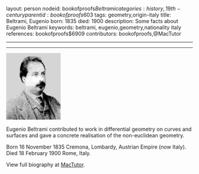 layout: person
nodeid: bookofproofs$Beltrami
categories: history,19th-century
parentid: bookofproofs$603
tags: geometry,origin-italy
title: Beltrami, Eugenio
born: 1835
died: 1900
description: Some facts about Eugenio Beltrami
keywords: beltrami, eugenio,geometry,nationality italy
references: bookofproofs$6909
contributors: bookofproofs,@MacTutor

---


---

![Beltrami.jpg](https://github.com/bookofproofs/bookofproofs.github.io/blob/main/_sources/_assets/images/portraits/Beltrami.jpg?raw=true)

Eugenio Beltrami contributed to work in differential geometry on curves and surfaces and gave a concrete realisation of the non-euclidean geometry.

Born 16 November 1835 Cremona, Lombardy, Austrian Empire (now Italy). Died 18 February 1900 Rome, Italy.


View full biography at [MacTutor](https://mathshistory.st-andrews.ac.uk/Biographies/Beltrami/).